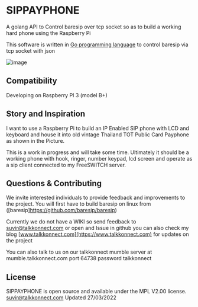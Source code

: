 SIPPAYPHONE 
===========

A golang API to Control baresip over tcp socket so as to build a working hard phone using the Raspberry Pi

This software is written in [Go programming language](https://golang.org/) to control baresip via tcp socket with json 

![image](https://raw.github.com/talkkonnect/sippayphone/master/images/cardphone.jpg)

Compatibility
-------------
Developing on Raspberry PI 3 (model B+)

Story and Inspiration
---------------------
I want to use a Raspberry Pi to build an IP Enabled SIP phone with LCD and keyboard and
house it into old vintage Thailand TOT Public Card Payphone as shown in the Picture.

This is a work in progress and will take some time. Ultimately it should be a working phone
with hook, ringer, number keypad, lcd screen and operate as a sip client connected to my
FreeSWITCH server.

## Questions & Contributing 
We invite interested individuals to provide feedback and improvements to the project. 
You will first have to build baresip on linux from ([baresip]https://github.com/baresip/baresip)

Currently we do not have a WIKI so send feedback to <suvir@talkkonnect.com> or open and Issue in github
you can also check my blog  [www.talkkonnect.com](https://www.talkkonnect.com) for updates on the project

You can also talk to us on our talkkonnect mumble server at mumble.talkkonnect.com port 64738 password talkkonnect

## License 

SIPPAYPHONE is open source and available under the MPL V2.00 license.
<suvir@talkkonnect.com> Updated 27/03/2022
